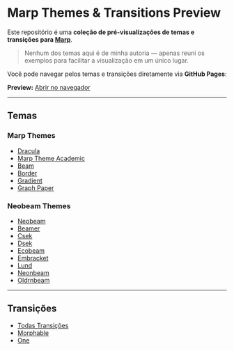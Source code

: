 # Marp Themes & Transitions Preview

Este repositório é uma **coleção de pré-visualizações de temas e transições para [Marp](https://marp.app/)**.  
> Nenhum dos temas aqui é de minha autoria — apenas reuni os exemplos para facilitar a visualização em um único lugar.

Você pode navegar pelos temas e transições diretamente via **GitHub Pages**:

**Preview:** [Abrir no navegador](https://gustavogordoni.github.io/marp/)

---

## Temas

### Marp Themes
- [Dracula](https://gustavogordoni.github.io/marp/dracula/dracula/slides.html)  
- [Marp Theme Academic](https://gustavogordoni.github.io/marp/marp-theme-academic/demo.html)  
- [Beam](https://gustavogordoni.github.io/marp/my-marp-themes/samples/beam.html)  
- [Border](https://gustavogordoni.github.io/marp/my-marp-themes/samples/border.html)  
- [Gradient](https://gustavogordoni.github.io/marp/my-marp-themes/samples/gradient.html)  
- [Graph Paper](https://gustavogordoni.github.io/marp/my-marp-themes/samples/graph_paper.html)  

### Neobeam Themes
- [Neobeam](https://gustavogordoni.github.io/marp/neobeam/example/neobeam.html)  
- [Beamer](https://gustavogordoni.github.io/marp/neobeam/example/neobeam-beamer.html)  
- [Csek](https://gustavogordoni.github.io/marp/neobeam/example/neobeam-csek.html)  
- [Dsek](https://gustavogordoni.github.io/marp/neobeam/example/neobeam-dsek.html)  
- [Ecobeam](https://gustavogordoni.github.io/marp/neobeam/example/neobeam-ecobeam.html)  
- [Embracket](https://gustavogordoni.github.io/marp/neobeam/example/neobeam-embracket.html)  
- [Lund](https://gustavogordoni.github.io/marp/neobeam/example/neobeam-lund.html)  
- [Neonbeam](https://gustavogordoni.github.io/marp/neobeam/example/neobeam-neonbeam.html)  
- [Oldrnbeam](https://gustavogordoni.github.io/marp/neobeam/example/neobeam-oldenbeam.html)  

---

## Transições
- [Todas Transições](https://gustavogordoni.github.io/marp/transition/demo.html)  
- [Morphable](https://gustavogordoni.github.io/marp/transition/morphable.html)  
- [One](https://gustavogordoni.github.io/marp/transition/one.html)

